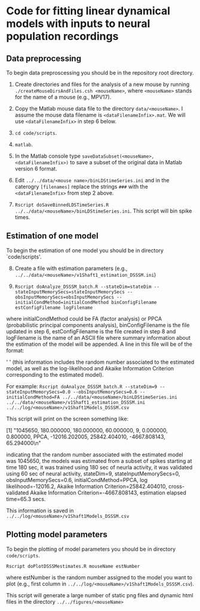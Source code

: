 # Code for fitting linear dynamical models with inputs to neural population recordings

## Data preprocessing

To begin data preproscessing you should be in the repository root directory.

1. Create directories and files for the analysis of a new mouse by running `./createMouseDirsAndFiles.csh <mouseName>`, where `<mouseName>` stands for the name of a mouse (e.g., MPV17).

2. Copy the Matlab mouse data file to the directory `data/<mouseName>`. I assume the mouse data filename is `<dataFilenameInfix>.mat`. We will use `<dataFilenameInfix>` in step 6 below.

3. `cd code/scripts`.

4. `matlab`.

5. In the Matlab console type `saveDataSubset(<mouseName>, <dataFilenameInfix>)` to save a subset of the original data in Matlab version 6 format.

6. Edit `../../data/<mouse name>/binLDStimeSeries.ini` and in the caterogry `[filenames]` replace the strings `###` with the `<dataFilenameInfix>` from step 2 above.

7. `Rscript doSaveBinnedLDSTimeSeries.R ../../data/<mouseName>/binLDStimeSeries.ini`. This script will bin spike times.

## Estimation of one model

To begin the estimation of one model you should be in directory `code/scripts'.

8. Create a file with estimation parameters (e.g., `../../data/<mouseName>/v1Shaft1_estimation_DSSSM.ini`)

9. `Rscript doAnalyze_DSSSM_batch.R --stateDim=stateDim --stateInputMemorySecs=stateInputMemorySecs --obsInputMemorySecs=obsInputMemorySecs --initialCondMethod=initialCondMethod binConfigFilename estConfigFilename logFilename`

where initialCondMethod could be FA (factor analysis) or PPCA (probabilistic principal components analysis), binConfigFilename is the file updated in step 6, estConfigFilename is the file created in step 8 and logFilename is the name of an ASCII file where summary information about the estimation of the model will be appended. A line in this file will be of the format:

'<model estimation number> <start time> <train duration> <validation duration> <state dimension> <state memory> <obs memory> <initial conditions method> <log likelihood> <AIC> <cross-validated log likelihood> <estimation elapsed time>'
 (this information includes the random number associated to the estimated model, as well as the log-likelihood and Akaike Information Criterion corresponding to the estimated model).

   For example: `Rscript doAnalyze_DSSSM_batch.R --stateDim=9 --stateInputMemorySecs=0.0 --obsInputMemorySecs=0.6 --initialCondMethod=FA ../../data/<mouseName>/binLDStimeSeries.ini ../../data/<mouseName>/v1Shaft1_estimation_DSSSM.ini ../../log/<mouseName>/v1Shaft1Models_DSSSM.csv`

   This script will print on the screen something like:

   [1] "1045650, 180.000000, 180.000000, 60.000000, 9, 0.000000, 0.800000, PPCA, -12016.202005, 25842.404010, -4667.808143, 65.294000\n"

indicating that the random number associated with the estimated model was 1045650, the models was estimated from a subset of spikes starting at time 180 sec, it was trained using 180 sec of neurla activity, it was validated using 60 sec of neural activity, stateDim=9, stateInputMemorySecs=0, obsInputMemorySecs=0.6, initialCondMethod=PPCA, log likelihood=-12016.2, Akaike Information Criterion=25842.404010, cross-validated Akaike Information Criterion=-4667.808143, estimation elapsed time=65.3 secs. 

This information is saved in `../../log/<mouseName>/v1Shaft1Models_DSSSM.csv`

## Plotting model parameters

To begin the plotting of model parameters you should be in directory `code/scripts`.

`Rscript doPlotDSSSMestimates.R mouseName estNumber`

where estNumber is the random number assigned to the model you want to plot (e.g., first column in `../../log/<mouseName>/v1Shaft1Models_DSSSM.csv`). 

This script will generate a large number of static png files and dynamic html files in the directory `../../figures/<mouseName>`

